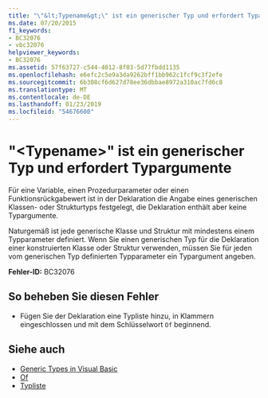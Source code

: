 ```yaml
---
title: "\"&lt;Typename&gt;\" ist ein generischer Typ und erfordert Typargumente"
ms.date: 07/20/2015
f1_keywords:
- BC32076
- vbc32076
helpviewer_keywords:
- BC32076
ms.assetid: 57f63727-c544-4012-8f03-5d77fbdd1135
ms.openlocfilehash: e6efc2c5e9a3da9262bff1bb962c1fcf9c3f2efe
ms.sourcegitcommit: 6b308cf6d627d78ee36dbbae8972a310ac7fd6c8
ms.translationtype: MT
ms.contentlocale: de-DE
ms.lasthandoff: 01/23/2019
ms.locfileid: "54676600"
---
```

# <a name="lttypenamegt-is-a-generic-type-and-requires-type-arguments"></a>"&lt;Typename&gt;" ist ein generischer Typ und erfordert Typargumente
Für eine Variable, einen Prozedurparameter oder einen Funktionsrückgabewert ist in der Deklaration die Angabe eines generischen Klassen- oder Strukturtyps festgelegt, die Deklaration enthält aber keine Typargumente.  
  
 Naturgemäß ist jede generische Klasse und Struktur mit mindestens einem Typparameter definiert. Wenn Sie einen generischen Typ für die Deklaration einer konstruierten Klasse oder Struktur verwenden, müssen Sie für jeden vom generischen Typ definierten Typparameter ein Typargument angeben.  
  
 **Fehler-ID:** BC32076  
  
## <a name="to-correct-this-error"></a>So beheben Sie diesen Fehler  
  
-   Fügen Sie der Deklaration eine Typliste hinzu, in Klammern eingeschlossen und mit dem Schlüsselwort `Of` beginnend.  
  
## <a name="see-also"></a>Siehe auch
- [Generic Types in Visual Basic](../../visual-basic/programming-guide/language-features/data-types/generic-types.md)
- [Of](../../visual-basic/language-reference/statements/of-clause.md)
- [Typliste](../../visual-basic/language-reference/statements/type-list.md)
